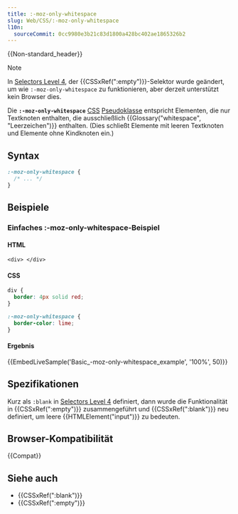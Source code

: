 ```yaml
---
title: :-moz-only-whitespace
slug: Web/CSS/:-moz-only-whitespace
l10n:
  sourceCommit: 0cc9980e3b21c83d1800a428bc402ae1865326b2
---
```


{{Non-standard_header}}

> [!NOTE]
> In [Selectors Level 4](https://drafts.csswg.org/selectors-4/#the-empty-pseudo), der {{CSSxRef(":empty")}}-Selektor wurde geändert, um wie `:-moz-only-whitespace` zu funktionieren, aber derzeit unterstützt kein Browser dies.

Die **`:-moz-only-whitespace`** [CSS](/de/docs/Web/CSS) [Pseudoklasse](/de/docs/Web/CSS/Pseudo-classes) entspricht Elementen, die nur Textknoten enthalten, die ausschließlich {{Glossary("whitespace", "Leerzeichen")}} enthalten. (Dies schließt Elemente mit leeren Textknoten und Elemente ohne Kindknoten ein.)

## Syntax

```css
:-moz-only-whitespace {
  /* ... */
}
```

## Beispiele

### Einfaches :-moz-only-whitespace-Beispiel

#### HTML

```html-nolint
<div> </div>
```

#### CSS

```css
div {
  border: 4px solid red;
}

:-moz-only-whitespace {
  border-color: lime;
}
```

#### Ergebnis

{{EmbedLiveSample('Basic_-moz-only-whitespace_example', '100%', 50)}}

## Spezifikationen

Kurz als `:blank` in [Selectors Level 4](https://drafts.csswg.org/selectors-4/#changes-2018-02) definiert, dann wurde die Funktionalität in {{CSSxRef(":empty")}} zusammengeführt und {{CSSxRef(":blank")}} neu definiert, um leere {{HTMLElement("input")}} zu bedeuten.

## Browser-Kompatibilität

{{Compat}}

## Siehe auch

- {{CSSxRef(":blank")}}
- {{CSSxRef(":empty")}}

